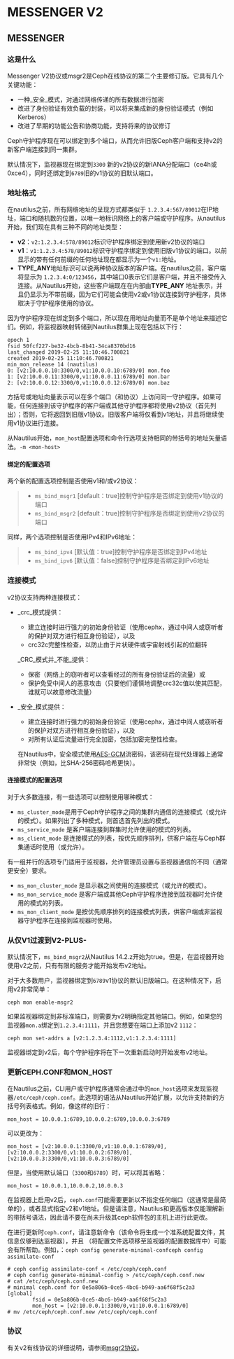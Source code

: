 # MESSENGER V2

## MESSENGER 

### 这是什么

Messenger V2协议或msgr2是Ceph在线协议的第二个主要修订版。它具有几个关键功能：

* 一种_安全_模式，对通过网络传递的所有数据进行加密
* 改进了身份验证有效负载的封装，可以将来集成新的身份验证模式（例如Kerberos）
* 改进了早期的功能公告和协商功能，支持将来的协议修订

Ceph守护程序现在可以绑定到多个端口，从而允许旧版Ceph客户端和支持v2的新客户端连接到同一集群。

默认情况下，监视器现在绑定到`3300` 新的v2协议的新IANA分配端口（ce4h或0xce4），同时还绑定到`6789`旧的v1协议的旧默认端口。

### 地址格式

在nautilus之前，所有网络地址的呈现方式都类似于 `1.2.3.4:567/89012`在IP地址，端口和随机数的位置，以唯一地标识网络上的客户端或守护程序。从nautilus开始，我们现在具有三种不同的地址类型：

* **v2**：`v2:1.2.3.4:578/89012`标识守护程序绑定到使用新v2协议的端口
* **v1**：`v1:1.2.3.4:578/89012`标识守护程序绑定到使用旧版v1协议的端口。以前显示的带有任何前缀的任何地址现在都显示为一个`v1:`地址。
* **TYPE\_ANY**地址标识可以说两种协议版本的客户端。在nautilus之前，客户端将显示为 `1.2.3.4:0/123456`，其中端口0表示它们是客户端，并且不接受传入连接。从Nautilus开始，这些客户端现在在内部由**TYPE\_ANY** 地址表示，并且仍显示为不带前缀，因为它们可能会使用v2或v1协议连接到守护程序，具体取决于守护程序使用的协议。

因为守护程序现在绑定到多个端口，所以现在用地址向量而不是单个地址来描述它们。例如，将监视器映射转储到Nautilus群集上现在包括以下行：

```text
epoch 1
fsid 50fcf227-be32-4bcb-8b41-34ca8370bd16
last_changed 2019-02-25 11:10:46.700821
created 2019-02-25 11:10:46.700821
min_mon_release 14 (nautilus)
0: [v2:10.0.0.10:3300/0,v1:10.0.0.10:6789/0] mon.foo
1: [v2:10.0.0.11:3300/0,v1:10.0.0.11:6789/0] mon.bar
2: [v2:10.0.0.12:3300/0,v1:10.0.0.12:6789/0] mon.baz
```

方括号或地址向量表示可以在多个端口（和协议）上访问同一守护程序。如果可能，任何连接到该守护程序的客户端或其他守护程序都将使用v2协议（首先列出）；否则，它将返回到旧版v1协议。旧版客户端将仅看到v1地址，并且将继续使用v1协议进行连接。

从Nautilus开始，`mon_host`配置选项和命令行选项支持相同的带括号的地址矢量语法。`-m <mon-host>`

#### 绑定的配置选项

两个新的配置选项控制是否使用v1和/或v2协议：

> * `ms_bind_msgr1` \[default：true\]控制守护程序是否绑定到使用v1协议的端口
> * `ms_bind_msgr2` \[default：true\]控制守护程序是否绑定到使用v2协议的端口

同样，两个选项控制是否使用IPv4和IPv6地址：

> * `ms_bind_ipv4` \[默认值：true\]控制守护程序是否绑定到IPv4地址
> * `ms_bind_ipv6` \[默认值：false\]控制守护程序是否绑定到IPv6地址

### 连接模式

v2协议支持两种连接模式：

* _crc_模式提供：

  * 建立连接时进行强力的初始身份验证（使用cephx，通过中间人或窃听者的保护对双方进行相互身份验证），以及
  * crc32c完整性检查，以防止由于片状硬件或宇宙射线引起的位翻转

  _CRC_模式并_不能_提供：

  * 保密（网络上的窃听者可以查看经过的所有身份验证后的流量）或
  * 保护免受中间人的恶意攻击（只要他们谨慎地调整crc32c值以使其匹配，谁就可以故意修改流量）

* _安全_模式提供：

  * 建立连接时进行强力的初始身份验证（使用cephx，通过中间人或窃听者的保护对双方进行相互身份验证），以及
  * 对所有认证后流量进行完全加密，包括加密完整性检查。

  在Nautilus中，安全模式使用[AES-GCM](https://en.wikipedia.org/wiki/Galois/Counter_Mode)流密码，该密码在现代处理器上通常非常快（例如，比SHA-256密码哈希更快）。

#### 连接模式的配置选项

对于大多数连接，有一些选项可以控制使用哪种模式：

* `ms_cluster_mode`是用于Ceph守护程序之间的集群内通信的连接模式（或允许的模式）。如果列出了多种模式，则首选首先列出的模式。
* `ms_service_mode` 是客户端连接到群集时允许使用的模式的列表。
* `ms_client_mode` 是连接模式的列表，按优先顺序排列，供客户端在与Ceph群集通话时使用（或允许）。

有一组并行的选项专门适用于监视器，允许管理员设置与监视器通信的不同（通常更安全）要求。

* `ms_mon_cluster_mode` 是显示器之间使用的连接模式（或允许的模式）。
* `ms_mon_service_mode` 是客户端或其他Ceph守护程序连接到监视器时允许使用的模式的列表。
* `ms_mon_client_mode` 是按优先顺序排列的连接模式列表，供客户端或非监视器守护程序在连接到监视器时使用。

### 从仅V1过渡到V2-PLUS- 

默认情况下，`ms_bind_msgr2`从Nautilus 14.2.z开始为true。但是，在监视器开始使用v2之前，只有有限的服务才能开始发布v2地址。

对于大多数用户，监视器绑定到`6789`v1协议的默认旧版端口。在这种情况下，启用v2非常简单：

```text
ceph mon enable-msgr2
```

如果监视器绑定到非标准端口，则需要为v2明确指定其他端口。例如，如果您的监视器`mon.a`绑定到`1.2.3.4:1111`，并且您想要在端口上添加v2 `1112`：

```text
ceph mon set-addrs a [v2:1.2.3.4:1112,v1:1.2.3.4:1111]
```

监视器绑定到v2后，每个守护程序将在下一次重新启动时开始发布v2地址。

### 更新CEPH.CONF和MON\_HOST 

在Nautilus之前，CLI用户或守护程序通常会通过中的`mon_host`选项来发现监视器`/etc/ceph/ceph.conf`。此选项的语法从Nautilus开始扩展，以允许支持新的方括号列表格式。例如，像这样的旧行：

```text
mon_host = 10.0.0.1:6789,10.0.0.2:6789,10.0.0.3:6789
```

可以更改为：

```text
mon_host = [v2:10.0.0.1:3300/0,v1:10.0.0.1:6789/0],[v2:10.0.0.2:3300/0,v1:10.0.0.2:6789/0],[v2:10.0.0.3:3300/0,v1:10.0.0.3:6789/0]
```

但是，当使用默认端口（`3300`和`6789`）时，可以将其省略：

```text
mon_host = 10.0.0.1,10.0.0.2,10.0.0.3
```

在监视器上启用v2后，`ceph.conf`可能需要更新以不指定任何端口（这通常是最简单的），或者显式指定v2和v1地址。但是请注意，Nautilus和更高版本仅能理解新的带括号语法，因此请不要在尚未升级其ceph软件包的主机上进行此更改。

在进行更新时`ceph.conf`，请注意新命令（该命令将生成一个准系统配置文件，其信​​息仅够到达监视器），并且 （将配置文件选项移至监视器的配置数据库中）可能会有所帮助。例如，：`ceph config generate-minimal-confceph config assimilate-conf`

```text
# ceph config assimilate-conf < /etc/ceph/ceph.conf
# ceph config generate-minimal-config > /etc/ceph/ceph.conf.new
# cat /etc/ceph/ceph.conf.new
# minimal ceph.conf for 0e5a806b-0ce5-4bc6-b949-aa6f68f5c2a3
[global]
        fsid = 0e5a806b-0ce5-4bc6-b949-aa6f68f5c2a3
        mon_host = [v2:10.0.0.1:3300/0,v1:10.0.0.1:6789/0]
# mv /etc/ceph/ceph.conf.new /etc/ceph/ceph.conf
```

### 协议

有关v2有线协议的详细说明，请参阅[msgr2协议](https://docs.ceph.com/docs/nautilus/dev/msgr2/#msgr2-protocol)。

